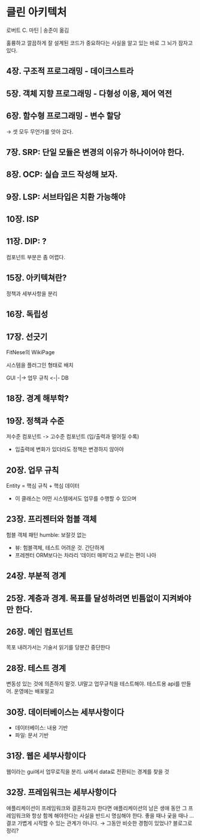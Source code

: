 # 클린 아키텍처

로버트 C. 마틴 | 송준이 옮김

훌륭하고 깔끔하게 잘 설계된 코드가 중요하다는 사실을 알고 있는 바로 그 뇌가 잠자고 있다.

## 4장. 구조적 프로그래밍 - 데이크스트라

## 5장. 객체 지향 프로그래밍 - 다형성 이용, 제어 역전

## 6장. 함수형 프로그래밍 - 변수 할당

→ 셋 모두 무언가를 앗아 갔다.

## 7장. SRP: 단일 모듈은 변경의 이유가 하나이어야 한다.

## 8장. OCP: 실습 코드 작성해 보자.

## 9장. LSP: 서브타입은 치환 가능해야

## 10장. ISP

## 11장. DIP: ?

컴포넌트 부분은 좀 어렵다.

## 15장. 아키텍쳐란?

정책과 세부사항을 분리

## 16장. 독립성

## 17장. 선긋기

FitNese의 WikiPage

시스템을 플러그인 형태로 배치

GUI -|-> 업무 규칙 <-|- DB

## 18장. 경계 해부학?

## 19장. 정책과 수준

저수준 컴포넌트 -> 고수준 컴포넌트 (입/출력과 멀어질 수록)

- 입출력에 변화가 있더라도 정책은 변경하지 않아야

## 20장. 업무 규칙

Entity = 핵심 규칙 + 핵심 데이터

- 이 클래스는 어떤 시스템에서도 업무를 수행할 수 있으며

## 23장. 프리젠터와 험블 객체

험블 객체 패턴
humble: 보잘것 없는

- 뷰: 험블객체, 테스트 어려운 것. 간단하게
- 프레젠터
  ORM보다는 차라리 ‘데이터 매퍼'라고 부르는 편이 나아

## 24장. 부분적 경계

## 25장. 계층과 경계. 목표를 달성하려면 빈틈없이 지켜봐야만 한다.

## 26장. 메인 컴포넌트

목포 내려가서는 기술서 읽기를 당분간 중단한다

## 28장. 테스트 경계

변동성 있는 것에 의존하지 말것. UI말고 업무규칙을 테스트해야. 테스트용 api를 만들어. 운영에는 배포말고

## 30장. 데이터베이스는 세부사항이다

- 데이터베이스: 내용 기반
- 파일: 문서 기반

## 31장. 웹은 세부사항이다

웹이라는 gui에서 업무로직을 분리. ui에서 data로 전환되는 경계를 찾을 것

## 32장. 프레임워크는 세부사항이다

애플리케이션이 프레임워크와 결혼하고자 한다면 애플리케이션의 남은 생애 동안 그 프레임워크와 항상 함께 해야한다는 사실을 반드시 명심해야 한다. 좋을 때나 궂을 때나 … 결코 가볍게 시작할 수 있는 관계가 아니다. → 그동안 비슷한 경험이 있었나? 블로그로 정리?
